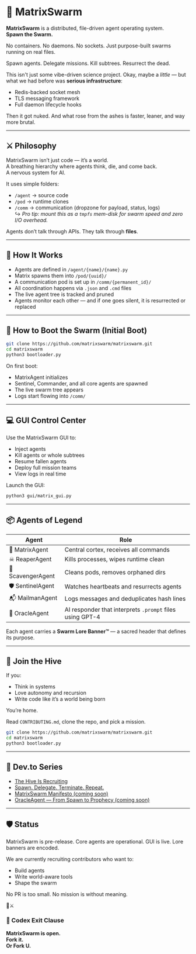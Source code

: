 # 🧠 MatrixSwarm

**MatrixSwarm** is a distributed, file-driven agent operating system.  
**Spawn the Swarm.**

No containers. No daemons. No sockets. Just purpose-built swarms running on real files.

Spawn agents. Delegate missions. Kill subtrees. Resurrect the dead.

This isn't just some vibe-driven science project. Okay, maybe a *little* — but what we had before was **serious infrastructure**:
- Redis-backed socket mesh
- TLS messaging framework
- Full daemon lifecycle hooks

Then it got nuked. And what rose from the ashes is faster, leaner, and way more brutal.

---

## ⚔️ Philosophy

MatrixSwarm isn’t just code — it’s a world.  
A breathing hierarchy where agents think, die, and come back.  
A nervous system for AI.

It uses simple folders:
- `/agent` → source code
- `/pod` → runtime clones
- `/comm` → communication (dropzone for payload, status, logs)  
  ↪ *Pro tip: mount this as a `tmpfs` mem-disk for swarm speed and zero I/O overhead.*

Agents don’t talk through APIs. They talk through **files**.

---

## 🔧 How It Works

- Agents are defined in `/agent/{name}/{name}.py`
- Matrix spawns them into `/pod/{uuid}/`
- A communication pod is set up in `/comm/{permanent_id}/`
- All coordination happens via `.json` and `.cmd` files
- The live agent tree is tracked and pruned
- Agents monitor each other — and if one goes silent, it is resurrected or replaced

---

## 🚀 How to Boot the Swarm (Initial Boot)

```bash
git clone https://github.com/matrixswarm/matrixswarm.git
cd matrixswarm
python3 bootloader.py
```

On first boot:
- MatrixAgent initializes
- Sentinel, Commander, and all core agents are spawned
- The live swarm tree appears
- Logs start flowing into `/comm/`

---

## 💻 GUI Control Center

Use the MatrixSwarm GUI to:
- Inject agents
- Kill agents or whole subtrees
- Resume fallen agents
- Deploy full mission teams
- View logs in real time

Launch the GUI:
```bash
python3 gui/matrix_gui.py
```

---

## 📦 Agents of Legend

| Agent           | Role                                     |
|----------------|------------------------------------------|
| 🧠 MatrixAgent     | Central cortex, receives all commands     |
| ☠ ReaperAgent      | Kills processes, wipes runtime clean      |
| 🧹 ScavengerAgent  | Cleans pods, removes orphaned dirs        |
| 🛡 SentinelAgent   | Watches heartbeats and resurrects agents |
| 📬 MailmanAgent    | Logs messages and deduplicates hash lines |
| 🔮 OracleAgent     | AI responder that interprets `.prompt` files using GPT-4 |

Each agent carries a **Swarm Lore Banner™** — a sacred header that defines its purpose.

---

## 🧬 Join the Hive

If you:
- Think in systems
- Love autonomy and recursion
- Write code like it’s a world being born

You’re home.

Read `CONTRIBUTING.md`, clone the repo, and pick a mission.

```bash
git clone https://github.com/matrixswarm/matrixswarm.git
cd matrixswarm
python3 bootloader.py
```

---

## 📖 Dev.to Series

- [The Hive Is Recruiting](https://dev.to/your-post)
- [Spawn. Delegate. Terminate. Repeat.](https://dev.to/your-post)
- [MatrixSwarm Manifesto (coming soon)](https://dev.to/your-post)
- [OracleAgent — From Spawn to Prophecy (coming soon)](https://dev.to/your-post)

---

## 🛡 Status

MatrixSwarm is pre-release. Core agents are operational. GUI is live. Lore banners are encoded.

We are currently recruiting contributors who want to:
- Build agents
- Write world-aware tools
- Shape the swarm

No PR is too small. No mission is without meaning.

🧠⚔️

### 🧬 Codex Exit Clause

**MatrixSwarm is open.**  
**Fork it.**  
**Or Fork U.**